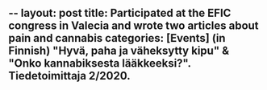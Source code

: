 --
layout: post
title: Participated at the EFIC congress in Valecia and wrote two articles about pain and cannabis 
categories: [Events] 
(in Finnish) "Hyvä, paha ja väheksytty kipu" & "Onko kannabiksesta lääkkeeksi?". Tiedetoimittaja 2/2020.
--

